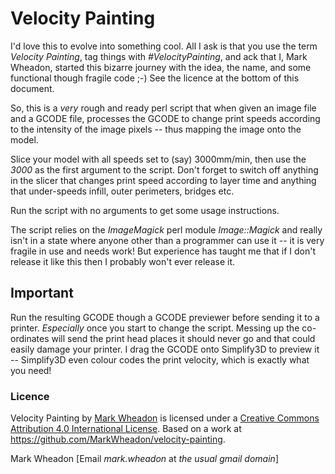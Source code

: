 # Velocity Painting

I'd love this to evolve into something cool. All I ask is that you use the term _Velocity Painting_, tag things with
_#VelocityPainting_, and ack that I, Mark Wheadon, started this bizarre journey with the idea, the name, and some functional
though fragile code ;-) See the licence at the bottom of this document.

So, this is a _very_ rough and ready perl script that when given an image file and a GCODE file, processes the GCODE to change
print speeds according to the intensity of the image pixels -- thus mapping the image onto the model.

Slice your model with all speeds set to (say) 3000mm/min, then use the _3000_ as the first argument to the script. Don't forget to
switch off anything in the slicer that changes print speed according to layer time and anything that under-speeds infill, outer
perimeters, bridges etc.

Run the script with no arguments to get some usage instructions.

The script relies on the _ImageMagick_ perl module _Image::Magick_ and really isn't in a state where anyone other than a
programmer can use it -- it is very fragile in use and needs work! But experience has taught me that if I don't release it like
this then I probably won't ever release it.

## Important
Run the resulting GCODE though a GCODE previewer before sending it to a printer. *Especially* once you start to change the script.
Messing up the co-ordinates will send the print head places it should never go and that could easily damage your printer. I drag
the GCODE onto Simplify3D to preview it -- Simplify3D even colour codes the print velocity, which is exactly what you need!

### Licence
Velocity Painting by [Mark Wheadon](https://github.com/MarkWheadon) is licensed under a [Creative Commons Attribution 4.0
International License](http://creativecommons.org/licenses/by/4.0/).
Based on a work at https://github.com/MarkWheadon/velocity-painting.

Mark Wheadon [Email _mark.wheadon_ at _the usual gmail domain_]
